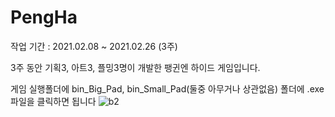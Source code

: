 # PengHa
작업 기간 : 2021.02.08 ~ 2021.02.26 (3주)

3주 동안 기획3, 아트3, 플밍3명이 개발한 팽귄엔 하이드 게임입니다.

게임 실행폴더에 bin_Big_Pad, bin_Small_Pad(둘중 아무거나 상관없음)
폴더에 .exe 파일을 클릭하면 됩니다
![b2](https://user-images.githubusercontent.com/66878270/192180941-38bc012c-bcac-4457-b42d-a68ecd2c8f07.png)

